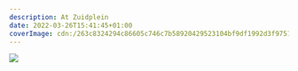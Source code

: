 ```yaml
---
description: At Zuidplein
date: 2022-03-26T15:41:45+01:00
coverImage: cdn:/263c8324294c86605c746c7b58920429523104bf9df1992d3f9751421747123c
---
```


![](cdn:/263c8324294c86605c746c7b58920429523104bf9df1992d3f9751421747123c?class=fw)
